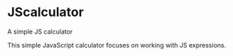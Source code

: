 # JScalculator
A simple JS calculator

This simple JavaScript calculator focuses on working with JS expressions.
